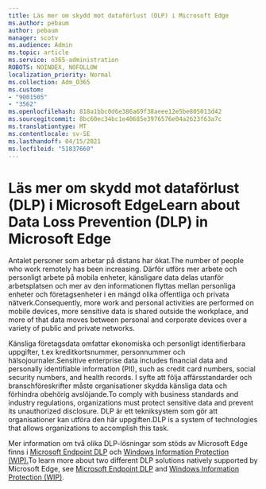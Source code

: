 ```yaml
---
title: Läs mer om skydd mot dataförlust (DLP) i Microsoft Edge
ms.author: pebaum
author: pebaum
manager: scotv
ms.audience: Admin
ms.topic: article
ms.service: o365-administration
ROBOTS: NOINDEX, NOFOLLOW
localization_priority: Normal
ms.collection: Adm_O365
ms.custom:
- "9001505"
- "3562"
ms.openlocfilehash: 818a1bbc0d6e386a69f38aeee12e5be805013d42
ms.sourcegitcommit: 8bc60ec34bc1e40685e3976576e04a2623f63a7c
ms.translationtype: MT
ms.contentlocale: sv-SE
ms.lasthandoff: 04/15/2021
ms.locfileid: "51837660"
---
```

# <a name="learn-about-data-loss-prevention-dlp-in-microsoft-edge"></a><span data-ttu-id="cc220-102">Läs mer om skydd mot dataförlust (DLP) i Microsoft Edge</span><span class="sxs-lookup"><span data-stu-id="cc220-102">Learn about Data Loss Prevention (DLP) in Microsoft Edge</span></span>

<span data-ttu-id="cc220-103">Antalet personer som arbetar på distans har ökat.</span><span class="sxs-lookup"><span data-stu-id="cc220-103">The number of people who work remotely has been increasing.</span></span> <span data-ttu-id="cc220-104">Därför utförs mer arbete och personligt arbete på mobila enheter, känsligare data delas utanför arbetsplatsen och mer av den informationen flyttas mellan personliga enheter och företagsenheter i en mängd olika offentliga och privata nätverk.</span><span class="sxs-lookup"><span data-stu-id="cc220-104">Consequently, more work and personal activities are performed on mobile devices, more sensitive data is shared outside the workplace, and more of that data moves between personal and corporate devices over a variety of public and private networks.</span></span>

<span data-ttu-id="cc220-105">Känsliga företagsdata omfattar ekonomiska och personligt identifierbara uppgifter, t.ex kreditkortsnummer, personnummer och hälsojournaler.</span><span class="sxs-lookup"><span data-stu-id="cc220-105">Sensitive enterprise data includes financial data and personally identifiable information (PII), such as credit card numbers, social security numbers, and health records.</span></span> <span data-ttu-id="cc220-106">I syfte att följa affärsstandarder och branschföreskrifter måste organisationer skydda känsliga data och förhindra obehörig avslöjande.</span><span class="sxs-lookup"><span data-stu-id="cc220-106">To comply with business standards and industry regulations, organizations must protect sensitive data and prevent its unauthorized disclosure.</span></span> <span data-ttu-id="cc220-107">DLP är ett tekniksystem som gör att organisationer kan utföra den här uppgiften.</span><span class="sxs-lookup"><span data-stu-id="cc220-107">DLP is a system of technologies that allows organizations to accomplish this task.</span></span>

<span data-ttu-id="cc220-108">Mer information om två olika DLP-lösningar som stöds av Microsoft Edge finns i [Microsoft Endpoint DLP](https://go.microsoft.com/fwlink/?linkid=2151765) och [Windows Information Protection (WIP).](https://go.microsoft.com/fwlink/?linkid=2151766)</span><span class="sxs-lookup"><span data-stu-id="cc220-108">To learn more about two different DLP solutions natively supported by Microsoft Edge, see [Microsoft Endpoint DLP](https://go.microsoft.com/fwlink/?linkid=2151765) and [Windows Information Protection (WIP)](https://go.microsoft.com/fwlink/?linkid=2151766).</span></span>